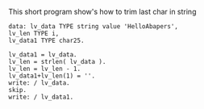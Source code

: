 This short program show's how to trim last char in string  <br>

```console
data: lv_data TYPE string value 'HelloAbapers',
lv_len TYPE i,
lv_data1 TYPE char25.

lv_data1 = lv_data.
lv_len = strlen( lv_data ).
lv_len = lv_len - 1.
lv_data1+lv_len(1) = ''.
write: / lv_data.
skip.
write: / lv_data1.
```
